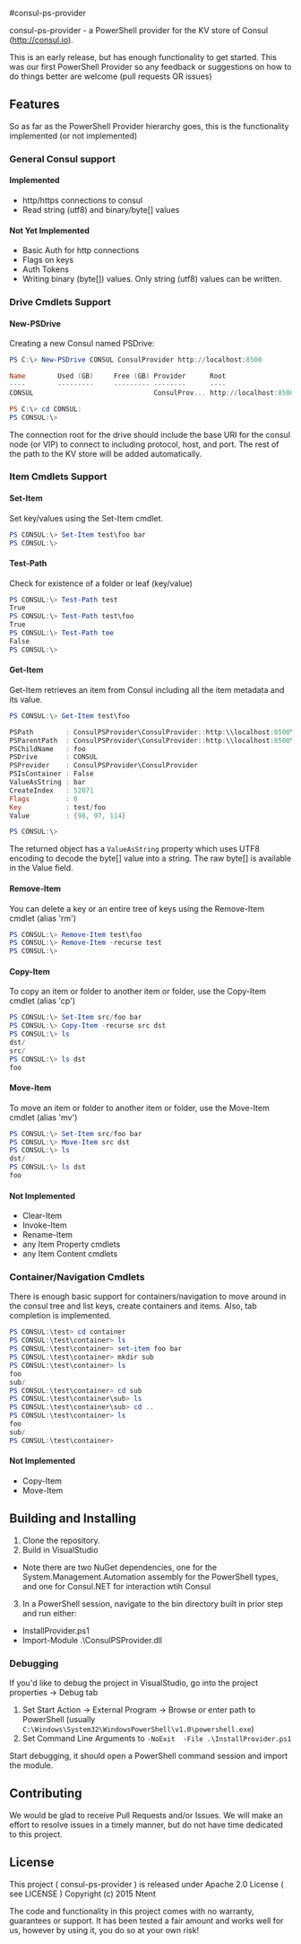 #consul-ps-provider

consul-ps-provider - a PowerShell provider for the KV store of Consul (http://consul.io).

This is an early release, but has enough functionality to get started. This was our first PowerShell Provider so any feedback or suggestions on how to do things better are welcome (pull requests OR issues) 

## Features
So as far as the PowerShell Provider hierarchy goes, this is the functionality implemented (or not implemented)

### General Consul support
#### Implemented
* http/https connections to consul
* Read string (utf8) and binary/byte[] values

#### Not Yet Implemented
* Basic Auth for http connections
* Flags on keys
* Auth Tokens
* Writing binary (byte[]) values. Only string (utf8) values can be written.


### Drive Cmdlets Support

#### New-PSDrive
Creating a new Consul named PSDrive:

```PowerShell
PS C:\> New-PSDrive CONSUL ConsulProvider http://localhost:8500

Name        Used (GB)     Free (GB) Provider      Root                                                                        CurrentLocation
----        ---------     --------- --------      ----                                                                        ---------------
CONSUL                              ConsulProv... http://localhost:8500

PS C:\> cd CONSUL:
PS CONSUL:\>
```

The connection root for the drive should include the base URI for the consul node (or VIP) to connect to including protocol, host, and port. The rest of the path to the KV store will be added automatically.

### Item Cmdlets Support

#### Set-Item
Set key/values using the Set-Item cmdlet.
```PowerShell
PS CONSUL:\> Set-Item test\foo bar
PS CONSUL:\>
```

#### Test-Path
Check for existence of a folder or leaf (key/value)
```PowerShell
PS CONSUL:\> Test-Path test
True
PS CONSUL:\> Test-Path test\foo
True
PS CONSUL:\> Test-Path tee
False
PS CONSUL:\>
```

#### Get-Item
Get-Item retrieves an item from Consul including all the item metadata and its value. 
```PowerShell
PS CONSUL:\> Get-Item test\foo

PSPath        : ConsulPSProvider\ConsulProvider::http:\\localhost:8500\test\foo
PSParentPath  : ConsulPSProvider\ConsulProvider::http:\\localhost:8500\test
PSChildName   : foo
PSDrive       : CONSUL
PSProvider    : ConsulPSProvider\ConsulProvider
PSIsContainer : False
ValueAsString : bar
CreateIndex   : 52071
Flags         : 0
Key           : test/foo
Value         : {98, 97, 114}

PS CONSUL:\> 
```

The returned object has a `ValueAsString` property which uses UTF8 encoding to decode the byte[] value into a string. The raw byte[] is available in the Value field.

#### Remove-Item
You can delete a key or an entire tree of keys using the Remove-Item cmdlet (alias 'rm')

```PowerShell
PS CONSUL:\> Remove-Item test\foo
PS CONSUL:\> Remove-Item -recurse test
PS CONSUL:\> 
```

#### Copy-Item
To copy an item or folder to another item or folder, use the Copy-Item cmdlet (alias 'cp')

```PowerShell
PS CONSUL:\> Set-Item src/foo bar
PS CONSUL:\> Copy-Item -recurse src dst
PS CONSUL:\> ls
dst/
src/
PS CONSUL:\> ls dst
foo
```

#### Move-Item
To move an item or folder to another item or folder, use the Move-Item cmdlet (alias 'mv')

```PowerShell
PS CONSUL:\> Set-Item src/foo bar
PS CONSUL:\> Move-Item src dst
PS CONSUL:\> ls
dst/
PS CONSUL:\> ls dst
foo
```

#### Not Implemented
* Clear-Item
* Invoke-Item
* Rename-Item
* any Item Property cmdlets
* any Item Content cmdlets

### Container/Navigation Cmdlets
There is enough basic support for containers/navigation to move around in the consul tree and list keys, create containers and items. Also, tab completion is implemented.

```PowerShell
PS CONSUL:\test> cd container
PS CONSUL:\test\container> ls
PS CONSUL:\test\container> set-item foo bar
PS CONSUL:\test\container> mkdir sub
PS CONSUL:\test\container> ls
foo
sub/
PS CONSUL:\test\container> cd sub
PS CONSUL:\test\container\sub> ls
PS CONSUL:\test\container\sub> cd ..
PS CONSUL:\test\container> ls
foo
sub/
PS CONSUL:\test\container>
```

#### Not Implemented
* Copy-Item
* Move-Item

## Building and Installing

1. Clone the repository.
2. Build in VisualStudio 
  * Note there are two NuGet dependencies, one for the System.Management.Automation assembly for the PowerShell types, and one for Consul.NET for interaction wtih Consul
3. In a PowerShell session, navigate to the bin directory built in prior step and run either:
  * InstallProvider.ps1
  * Import-Module .\ConsulPSProvider.dll

### Debugging

If you'd like to debug the project in VisualStudio, go into the project properties -> Debug tab
1. Set Start Action -> External Program -> Browse or enter path to PowerShell (usually `C:\Windows\System32\WindowsPowerShell\v1.0\powershell.exe`)
2. Set Command Line Arguments to `-NoExit  -File .\InstallProvider.ps1`

Start debugging, it should open a PowerShell command session and import the module. 

## Contributing

We would be glad to receive Pull Requests and/or Issues. We will make an effort to resolve issues in a timely manner, but do not have time dedicated to this project.

## License

This project ( consul-ps-provider ) is released under Apache 2.0 License ( see LICENSE ) 
Copyright (c) 2015 Ntent

The code and functionality in this project comes with no warranty, guarantees or support. It has been tested a fair amount and works well for us, however by using it, you do so at your own risk!
